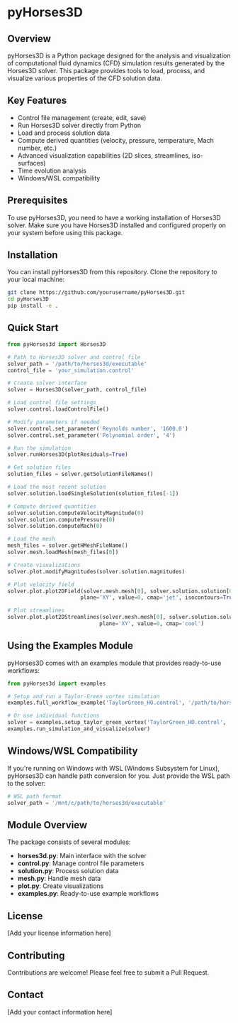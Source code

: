 # pyHorses3D

## Overview

pyHorses3D is a Python package designed for the analysis and visualization of computational fluid dynamics (CFD) simulation results generated by the Horses3D solver. This package provides tools to load, process, and visualize various properties of the CFD solution data.

## Key Features

- Control file management (create, edit, save)
- Run Horses3D solver directly from Python
- Load and process solution data
- Compute derived quantities (velocity, pressure, temperature, Mach number, etc.)
- Advanced visualization capabilities (2D slices, streamlines, iso-surfaces)
- Time evolution analysis
- Windows/WSL compatibility

## Prerequisites

To use pyHorses3D, you need to have a working installation of Horses3D solver. Make sure you have Horses3D installed and configured properly on your system before using this package.

## Installation

You can install pyHorses3D from this repository. Clone the repository to your local machine:

```bash
git clone https://github.com/yourusername/pyHorses3D.git
cd pyHorses3D
pip install -e .
```

## Quick Start

```python
from pyHorses3d import Horses3D

# Path to Horses3D solver and control file
solver_path = '/path/to/horses3d/executable'
control_file = 'your_simulation.control'

# Create solver interface
solver = Horses3D(solver_path, control_file)

# Load control file settings
solver.control.loadControlFile()

# Modify parameters if needed
solver.control.set_parameter('Reynolds number', '1600.0')
solver.control.set_parameter('Polynomial order', '4')

# Run the simulation
solver.runHorses3D(plotResiduals=True)

# Get solution files
solution_files = solver.getSolutionFileNames()

# Load the most recent solution
solver.solution.loadSingleSolution(solution_files[-1])

# Compute derived quantities
solver.solution.computeVelocityMagnitude(0)
solver.solution.computePressure(0)
solver.solution.computeMach(0)

# Load the mesh
mesh_files = solver.getHMeshFileName()
solver.mesh.loadMesh(mesh_files[0])

# Create visualizations
solver.plot.modifyMagnitudes(solver.solution.magnitudes)

# Plot velocity field
solver.plot.plot2DField(solver.mesh.mesh[0], solver.solution.solution[0], 'V', 
                       plane='XY', value=0, cmap='jet', isocontours=True)

# Plot streamlines
solver.plot.plot2DStreamlines(solver.mesh.mesh[0], solver.solution.solution[0], 
                             plane='XY', value=0, cmap='cool')
```

## Using the Examples Module

pyHorses3D comes with an examples module that provides ready-to-use workflows:

```python
from pyHorses3d import examples

# Setup and run a Taylor-Green vortex simulation
examples.full_workflow_example('TaylorGreen_HO.control', '/path/to/horses3d')

# Or use individual functions
solver = examples.setup_taylor_green_vortex('TaylorGreen_HO.control', '/path/to/horses3d')
examples.run_simulation_and_visualize(solver)
```

## Windows/WSL Compatibility

If you're running on Windows with WSL (Windows Subsystem for Linux), pyHorses3D can handle path conversion for you. Just provide the WSL path to the solver:

```python
# WSL path format
solver_path = '/mnt/c/path/to/horses3d/executable'
```

## Module Overview

The package consists of several modules:

- **horses3d.py**: Main interface with the solver
- **control.py**: Manage control file parameters
- **solution.py**: Process solution data
- **mesh.py**: Handle mesh data
- **plot.py**: Create visualizations
- **examples.py**: Ready-to-use example workflows

## License

[Add your license information here]

## Contributing

Contributions are welcome! Please feel free to submit a Pull Request.

## Contact

[Add your contact information here]

